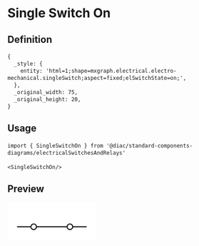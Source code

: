 # Single Switch On

## Definition

```
{
  _style: { 
    entity: 'html=1;shape=mxgraph.electrical.electro-mechanical.singleSwitch;aspect=fixed;elSwitchState=on;',
  },
  _original_width: 75,
  _original_height: 20,
}
```

## Usage

```
import { SingleSwitchOn } from '@diac/standard-components-diagrams/electricalSwitchesAndRelays'

<SingleSwitchOn/>
```

## Preview

<img src="./single-switch-on.png" width="200"/>
